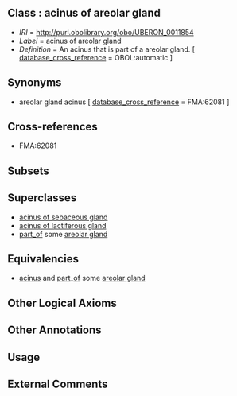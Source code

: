 
## Class : acinus of areolar gland

 * *IRI* = http://purl.obolibrary.org/obo/UBERON_0011854
 * *Label* = acinus of areolar gland
 * *Definition* = An acinus that is part of a areolar gland. [ [database_cross_reference](../../ef/oboInOwl#hasDbXref.md) = OBOL:automatic ]

## Synonyms

 * areolar gland acinus [ [database_cross_reference](../../ef/oboInOwl#hasDbXref.md) = FMA:62081 ]

## Cross-references

 * FMA:62081

## Subsets


## Superclasses

 * [acinus of sebaceous gland](../../UBERON/46/UBERON_0011846.md)
 * [acinus of lactiferous gland](../../UBERON/56/UBERON_0011856.md)
 * [part_of](../../BFO/50/BFO_0000050.md) some [areolar gland](../../UBERON/27/UBERON_0011827.md)

## Equivalencies

 * [acinus](../../UBERON/42/UBERON_0009842.md) and [part_of](../../BFO/50/BFO_0000050.md) some [areolar gland](../../UBERON/27/UBERON_0011827.md)

## Other Logical Axioms


## Other Annotations


## Usage


## External Comments

